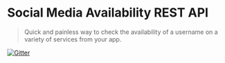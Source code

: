 # Social Media Availability REST API

> Quick and painless way to check the availability of a username on a variety of services from your app.

[![Gitter](https://badges.gitter.im/checker/api.svg)](https://gitter.im/checker/api?utm_source=badge&utm_medium=badge&utm_campaign=pr-badge)

